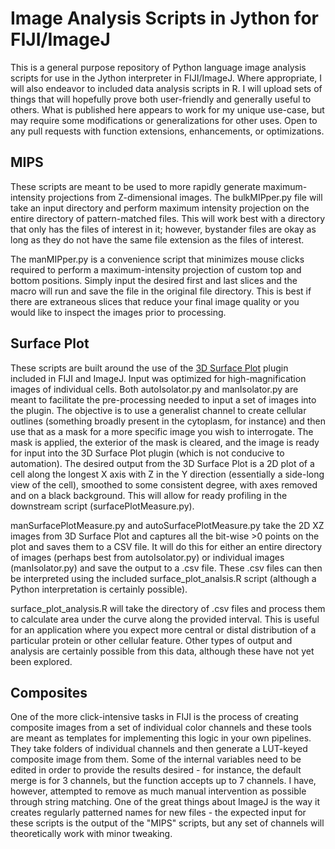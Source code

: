 # Image Analysis Scripts in Jython for FIJI/ImageJ

This is a general purpose repository of Python language image analysis scripts for use in the Jython interpreter in FIJI/ImageJ. Where appropriate, I will also endeavor to included data analysis scripts in R. I will upload sets of things that will hopefully prove both user-friendly and generally useful to others. What is published here appears to work for my unique use-case, but may require some modifications or generalizations for other uses. Open to any pull requests with function extensions, enhancements, or optimizations.

## MIPS

These scripts are meant to be used to more rapidly generate maximum-intensity projections from Z-dimensional images. The bulkMIPper.py file will take an input directory and perform maximum intensity projection on the entire directory of pattern-matched files. This will work best with a directory that only has the files of interest in it; however, bystander files are okay as long as they do not have the same file extension as the files of interest. 

The manMIPper.py is a convenience script that minimizes mouse clicks required to perform a maximum-intensity projection of custom top and bottom positions. Simply input the desired first and last slices and the macro will run and save the file in the original file directory. This is best if there are extraneous slices that reduce your final image quality or you would like to inspect the images prior to processing. 

## Surface Plot

These scripts are built around the use of the [3D Surface Plot](https://github.com/fiji/Interactive_3D_Surface_Plot) plugin included in FIJI and ImageJ. Input was optimized for high-magnification images of individual cells. Both autoIsolator.py and manIsolator.py are meant to facilitate the pre-processing needed to input a set of images into the plugin. The objective is to use a generalist channel to create cellular outlines (something broadly present in the cytoplasm, for instance) and then use that as a mask for a more specific image you wish to interrogate. The mask is applied, the exterior of the mask is cleared, and the image is ready for input into the 3D Surface Plot plugin (which is not conducive to automation). The desired output from the 3D Surface Plot is a 2D plot of a cell along the longest X axis with Z in the Y direction (essentially a side-long view of the cell), smoothed to some consistent degree, with axes removed and on a black background. This will allow for ready profiling in the downstream script (surfacePlotMeasure.py).

manSurfacePlotMeasure.py and autoSurfacePlotMeasure.py take the 2D XZ images from 3D Surface Plot and captures all the bit-wise >0 points on the plot and saves them to a CSV file. It will do this for either an entire directory of images (perhaps best from autoIsolator.py) or individual images (manIsolator.py) and save the output to a .csv file. These .csv files can then be interpreted using the included surface_plot_analsis.R script (although a Python interpretation is certainly possible). 

surface_plot_analysis.R will take the directory of .csv files and process them to calculate area under the curve along the provided interval. This is useful for an application where you expect more central or distal distribution of a particular protein or other cellular feature. Other types of output and analysis are certainly possible from this data, although these have not yet been explored.

## Composites

One of the more click-intensive tasks in FIJI is the process of creating composite images from a set of individual color channels and these tools are meant as templates for implementing this logic in your own pipelines. They take folders of individual channels and then generate a LUT-keyed composite image from them. Some of the internal variables need to be edited in order to provide the results desired - for instance, the default merge is for 3 channels, but the function accepts up to 7 channels. I have, however, attempted to remove as much manual intervention as possible through string matching. One of the great things about ImageJ is the way it creates regularly patterned names for new files - the expected input for these scripts is the output of the "MIPS" scripts, but any set of channels will theoretically work with minor tweaking.
